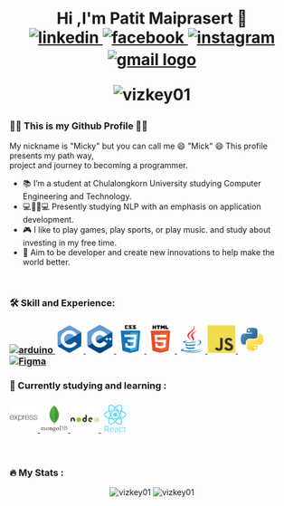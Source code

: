 <h1 align = "center" margin="30px">Hi ,I'm Patit Maiprasert 👋
<div align="center" padding="20px"><a href="https://linkedin.com/in/patit-maiprasert-266bb62a1" target="_blank">
  <img src=https://img.shields.io/badge/linkedin-%231E77B5.svg?&style=for-the-badge&logo=linkedin&logoColor=white alt=linkedin style="margin-bottom: 5px;">
  </a>
  <a href="https://fb.com/patit maiprasert" target="_blank">
  <img src=https://img.shields.io/badge/facebook-%232E87FB.svg?&style=for-the-badge&logo=facebook&logoColor=white alt=facebook style="margin-bottom: 5px;">
  </a>
  <a href="https://instagram.com/viz_key" target="_blank">
  <img src=https://img.shields.io/badge/instagram-%23000000.svg?&style=for-the-badge&logo=instagram&logoColor=white alt=instagram style="margin-bottom: 5px;">
  </a>
  <a href="micmin0101@gmal.com"><img src="https://camo.githubusercontent.com/21235764ee32f0e4cd4bc8c92a5b52d8d1cfb96217343d1df29c9e5f70c59c57/68747470733a2f2f696d672e736869656c64732e696f2f7374617469632f76313f6d6573736167653d476d61696c266c6f676f3d676d61696c266c6162656c3d26636f6c6f723d443134383336266c6f676f436f6c6f723d7768697465266c6162656c436f6c6f723d267374796c653d666f722d7468652d6261646765" height="27" alt="gmail logo" data-canonical-src="https://img.shields.io/static/v1?message=Gmail&amp;logo=gmail&amp;label=&amp;color=D14836&amp;logoColor=white&amp;labelColor=&amp;style=for-the-badge" >
  </a>
  
  <br>
</div>
  <p align="center"> <img src="https://komarev.com/ghpvc/?username=vizkey01&label=views&color=009dff&style=flat" alt="vizkey01" /> </p>
</h1>

### 👩‍💻 This is my Github Profile 👩‍💻 

<p>
My nickname is "Micky" but you can call me 😄 "Mick" 😄 This profile presents my path way, 
 <br> project and journey to becoming a programmer.<br>
  <ul>
    <li>📚 I’m a student at Chulalongkorn University studying Computer Engineering and Technology.</li>
    <li>💻👩‍💻💻 Presently studying NLP with an emphasis on application development.</li>
    <li>🎮 I like to play games, play sports, or play music. and study about investing in my free time. </li>
    <li>🚀 Aim to be developer and create new innovations to help make the world better. </li>
  </ul>
</p>
<br>



<h3 padding="100em">  🛠   Skill and Experience: <h3> </h3>
<h3 align="left" padding=20px dir="auto"> <a href="https://developer.android.com" target="_blank" rel="noreferrer"> <a href="https://www.arduino.cc/" target="_blank" rel="noreferrer"> <img src="https://cdn.worldvectorlogo.com/logos/arduino-1.svg" alt="arduino" width="50" height="50"/> </a> <a href="https://www.cprogramming.com/" target="_blank" rel="noreferrer"> <img src="https://raw.githubusercontent.com/devicons/devicon/master/icons/c/c-original.svg" alt="c" width="50" height="50"/> </a> <a href="https://www.w3schools.com/cpp/" target="_blank" rel="noreferrer"> <img src="https://raw.githubusercontent.com/devicons/devicon/master/icons/cplusplus/cplusplus-original.svg" alt="cplusplus" width="50" height="50"/> </a> <a href="https://www.w3schools.com/css/" target="_blank" rel="noreferrer"> <img src="https://raw.githubusercontent.com/devicons/devicon/master/icons/css3/css3-original-wordmark.svg" alt="css3" width="50" height="50"/> </a> <a href="https://www.w3.org/html/" target="_blank" rel="noreferrer"> <img src="https://raw.githubusercontent.com/devicons/devicon/master/icons/html5/html5-original-wordmark.svg" alt="html5" width="50" height="50"/> </a> <a href="https://www.java.com" target="_blank" rel="noreferrer"> <img src="https://raw.githubusercontent.com/devicons/devicon/master/icons/java/java-original.svg" alt="java" width="50" height="50"/> </a> <a href="https://developer.mozilla.org/en-US/docs/Web/JavaScript" target="_blank" rel="noreferrer"> <img src="https://raw.githubusercontent.com/devicons/devicon/master/icons/javascript/javascript-original.svg" alt="javascript" width="50" height="50"/> </a> <a href="https://www.mathworks.com/" target="_blank" rel="noreferrer"> <a href="https://www.python.org" target="_blank" rel="noreferrer"> <img src="https://raw.githubusercontent.com/devicons/devicon/master/icons/python/python-original.svg" alt="python" width="50" height="50"/> </a> <a href="https://www.figma.com/"><img src="https://raw.githubusercontent.com/danielcranney/readme-generator/main/public/icons/skills/figma-colored.svg" width="45" height="45" alt="Figma"></a> </h3></h3>

<h3> 🌱   Currently studying and learning :
  <h3> </h3>
<h3 align="left" padding=30px> <a href="https://expressjs.com" target="_blank" rel="noreferrer"> <img src="https://raw.githubusercontent.com/devicons/devicon/master/icons/express/express-original-wordmark.svg" alt="express" width="50" height="50"/> </a> <a href="https://www.figma.com/" target="_blank" rel="noreferrer"> <img src="https://raw.githubusercontent.com/devicons/devicon/master/icons/mongodb/mongodb-original-wordmark.svg" alt="mongodb" width="50" height="50"/> </a> <a href="https://nodejs.org" target="_blank" rel="noreferrer"> <img src="https://raw.githubusercontent.com/devicons/devicon/master/icons/nodejs/nodejs-original-wordmark.svg" alt="nodejs" width="50" height="50"/> </a> <a href="https://www.python.org" target="_blank" rel="noreferrer"> <img src="https://raw.githubusercontent.com/devicons/devicon/master/icons/react/react-original-wordmark.svg" alt="react" width="50" height="50"/> </a></h3>

<br>

<h3 >🔥   My Stats :</h3>
<div align="center"><img height="180em" src="https://github-readme-stats.vercel.app/api/top-langs?username=vizkey01&show_icons=true&theme=cobalt&title_color=00bfff&text_color=ffffff&locale=en&layout=compact" alt="vizkey01" />&nbsp;<img height="180em" src="https://github-readme-stats.vercel.app/api?username=vizkey01&show_icons=true&theme=cobalt&title_color=00bfff&text_color=ffffff&locale=en" alt="vizkey01" /></div>


